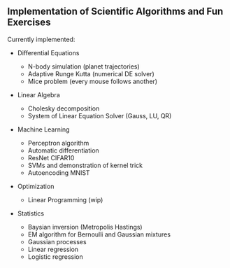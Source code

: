 ## Implementation of Scientific Algorithms and Fun Exercises

Currently implemented:

- Differential Equations
  - N-body simulation (planet trajectories)
  - Adaptive Runge Kutta (numerical DE solver)
  - Mice problem (every mouse follows another)

- Linear Algebra
  - Cholesky decomposition
  - System of Linear Equation Solver (Gauss, LU, QR)

- Machine Learning
  - Perceptron algorithm
  - Automatic differentiation
  - ResNet CIFAR10
  - SVMs and demonstration of kernel trick
  - Autoencoding MNIST

- Optimization
  - Linear Programming (wip)

- Statistics
  - Baysian inversion (Metropolis Hastings)
  - EM algorithm for Bernoulli and Gaussian mixtures
  - Gaussian processes
  - Linear regression
  - Logistic regression
